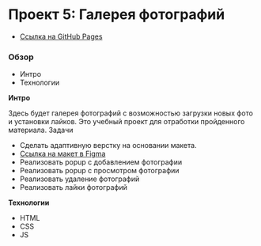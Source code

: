 # Проект 5: Галерея фотографий
* [Ссылка на GitHub Pages](https://calorifer75.github.io/mesto/index)

### Обзор
* Интро
* Технологии

**Интро**

Здесь будет галерея фотографий с возможностью загрузки новых фото и установки лайков.
Это учебный проект для отработки пройденного материала.
Задачи
* Сделать адаптивную верстку на основании макета.
* [Ссылка на макет в Figma](https://www.figma.com/file/nlYpT4VhFiwimn2YlncrcF/JavaScript.-Sprint-5?node-id=0%3A1)
* Реализовать popup с добавлением фотографии
* Реализовать popup с просмотром фотографии
* Реализовать удаление фотографий
* Реализовать лайки фотографий

**Технологии**

* HTML
* CSS
* JS
